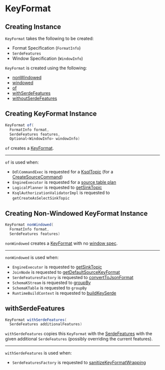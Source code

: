 # KeyFormat

## Creating Instance

`KeyFormat` takes the following to be created:

* <span id="format"> Format Specification (`FormatInfo`)
* <span id="features"> `SerdeFeatures`
* <span id="window"> Window Specification (`WindowInfo`)

`KeyFormat` is created using the following:

* [nonWindowed](#nonWindowed)
* [windowed](#windowed)
* [of](#of)
* [withSerdeFeatures](#withSerdeFeatures)
* [withoutSerdeFeatures](#withoutSerdeFeatures)

## <span id="of"> Creating KeyFormat Instance

```java
KeyFormat of(
  FormatInfo format,
  SerdeFeatures features,
  Optional<WindowInfo> windowInfo)
```

`of` creates a [KeyFormat](#creating-instance).

---

`of` is used when:

* `DdlCommandExec` is requested for a [KsqlTopic](DdlCommandExec.md#getKsqlTopic) (for a [CreateSourceCommand](CreateSourceCommand.md))
* `EngineExecutor` is requested for a [source table plan](EngineExecutor.md#sourceTablePlan)
* `LogicalPlanner` is requested to [getSinkTopic](planner/LogicalPlanner.md#getSinkTopic)
* `KsqlAuthorizationValidatorImpl` is requested to `getCreateAsSelectSinkTopic`

## <span id="nonWindowed"> Creating Non-Windowed KeyFormat Instance

```java
KeyFormat nonWindowed(
  FormatInfo format,
  SerdeFeatures features)
```

`nonWindowed` creates a [KeyFormat](#creating-instance) with no [window spec](#window).

---

`nonWindowed` is used when:

* `EngineExecutor` is requested to [getSinkTopic](EngineExecutor.md#getSinkTopic)
* `JoinNode` is requested to [getDefaultSourceKeyFormat](planner/JoinNode.md#getDefaultSourceKeyFormat)
* `SerdeFeaturesFactory` is requested to [convertToJsonFormat](SerdeFeaturesFactory.md#convertToJsonFormat)
* `SchemaKStream` is requested to [groupBy](SchemaKStream.md#groupBy)
* `SchemaKTable` is requested to `groupBy`
* `RuntimeBuildContext` is requested to [buildKeySerde](RuntimeBuildContext.md#buildKeySerde)

## <span id="withSerdeFeatures"> withSerdeFeatures

```java
KeyFormat withSerdeFeatures(
  SerdeFeatures additionalFeatures)
```

`withSerdeFeatures` copies this `KeyFormat` with the [SerdeFeatures](#features) with the given additional `SerdeFeatures` (possibly overriding the current features).

---

`withSerdeFeatures` is used when:

* `SerdeFeaturesFactory` is requested to [sanitizeKeyFormatWrapping](SerdeFeaturesFactory.md#sanitizeKeyFormatWrapping)
